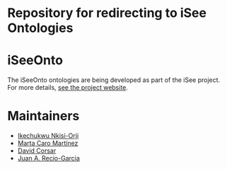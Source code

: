 Repository for redirecting to iSee Ontologies 
===================

# iSeeOnto
The iSeeOnto ontologies are being developed as part of the iSee project. For more details, [see the project website](https://isee4xai.com/). 

# Maintainers
* [Ikechukwu Nkisi-Orji](https://github.com/ike01)
* [Marta Caro Martínez](https://github.com/martcaro)
* [David Corsar](https://github.com/dcorsar)
* [Juan A. Recio-Garcia](https://github.com/jareciog)
